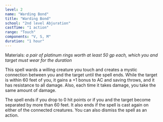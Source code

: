 ```yaml
---
level: 2
name: "Warding Bond"
title: "Warding Bond"
school: "2nd level Abjuration"
castTime: "1 action"
range: "Touch"
components: "V, S, M"
duration: "1 hour"
---
```


Materials: *a pair of platinum rings worth at least 50 gp each, which you and target must wear for the duration*

This spell wards a willing creature you touch and creates a mystic connection between you and the target until the spell ends. While the target is within 60 feet of you, it gains a +1 bonus to AC and saving throws, and it has resistance to all damage. Also, each time it takes damage, you take the same amount of damage.

The spell ends if you drop to 0 hit points or if you and the target become separated by more than 60 feet. It also ends if the spell is cast again on either of the connected creatures. You can also dismiss the spell as an action.

